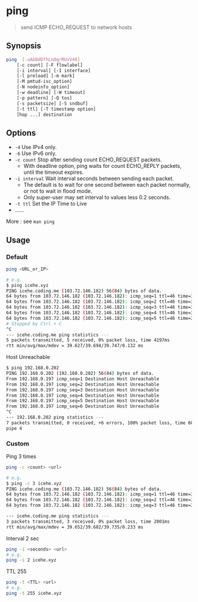 # ping

> send ICMP ECHO_REQUEST to network hosts

## Synopsis

```bash
ping  [-aAbBdDfhLnOqrRUvV46]
    [-c count] [-F flowlabel]
    [-i interval] [-I interface]
    [-l preload] [-m mark]
    [-M pmtud‐isc_option]
    [-N nodeinfo_option]
    [-w deadline] [-W timeout]
    [-p pattern] [-Q tos]
    [-s packetsize] [-S sndbuf]
    [-t ttl] [-T timestamp option]
    [hop ...] destination
```

## Options

- `-4` Use IPv4 only.
- `-6` Use IPv6 only.
- `-c count` Stop after sending count ECHO_REQUEST packets.
    - With deadline option, ping waits for count ECHO_REPLY packets, until the timeout expires.
- `-i interval` Wait interval seconds between sending each packet.
    - The default is to wait for one second between each packet normally, or not to wait in flood mode.
    - Only super-user may set interval to values less 0.2 seconds.
- `-t ttl` Set the IP Time to Live
- ……

More : see `man ping`

## Usage

### Default

```bash
ping <URL_or_IP>

# e.g.
$ ping icehe.xyz
PING icehe.coding.me (103.72.146.182) 56(84) bytes of data.
64 bytes from 103.72.146.182 (103.72.146.182): icmp_seq=1 ttl=46 time=39.7 ms
64 bytes from 103.72.146.182 (103.72.146.182): icmp_seq=2 ttl=46 time=39.7 ms
64 bytes from 103.72.146.182 (103.72.146.182): icmp_seq=3 ttl=46 time=39.6 ms
64 bytes from 103.72.146.182 (103.72.146.182): icmp_seq=4 ttl=46 time=39.6 ms
64 bytes from 103.72.146.182 (103.72.146.182): icmp_seq=5 ttl=46 time=39.7 ms
# Stopped by Ctrl + C
^C
--- icehe.coding.me ping statistics ---
5 packets transmitted, 5 received, 0% packet loss, time 4197ms
rtt min/avg/max/mdev = 39.627/39.694/39.747/0.132 ms
```

Host Unreachable

```bash
$ ping 192.168.0.202
PING 192.168.0.202 (192.168.0.202) 56(84) bytes of data.
From 192.168.0.197 icmp_seq=1 Destination Host Unreachable
From 192.168.0.197 icmp_seq=2 Destination Host Unreachable
From 192.168.0.197 icmp_seq=3 Destination Host Unreachable
From 192.168.0.197 icmp_seq=4 Destination Host Unreachable
From 192.168.0.197 icmp_seq=5 Destination Host Unreachable
From 192.168.0.197 icmp_seq=6 Destination Host Unreachable
^C
--- 192.168.0.202 ping statistics ---
7 packets transmitted, 0 received, +6 errors, 100% packet loss, time 6023ms
pipe 4
```

### Custom

Ping 3 times

```bash
ping -c <count> <url>

# e.g.
$ ping -c 3 icehe.xyz
PING icehe.coding.me (103.72.146.182) 56(84) bytes of data.
64 bytes from 103.72.146.182 (103.72.146.182): icmp_seq=1 ttl=46 time=39.7 ms
64 bytes from 103.72.146.182 (103.72.146.182): icmp_seq=2 ttl=46 time=39.6 ms
64 bytes from 103.72.146.182 (103.72.146.182): icmp_seq=3 ttl=46 time=39.6 ms

--- icehe.coding.me ping statistics ---
3 packets transmitted, 3 received, 0% packet loss, time 2001ms
rtt min/avg/max/mdev = 39.652/39.682/39.735/0.233 ms
```

Interval 2 sec

```bash
ping -i <seconds> <url>
# e.g.
ping -i 2 icehe.xyz
```

TTL 255

```bash
ping -t <TTL> <url>
# e.g.
ping -t 255 icehe.xyz
```

